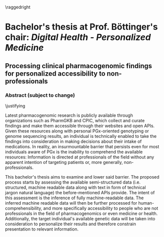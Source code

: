 \raggedright

# Bachelor's thesis at Prof. Böttinger's chair: *Digital Health - Personalized Medicine*

## Processing clinical pharmacogenomic findings for personalized accessibility to non-professionals

### Abstract (subject to change)

\justifying

Latest pharmacogenomic research is publicly available through organizations such as PharmGKB and CPIC, which collect and curate findings and make them accessible through their websites and open APIs. Given these resources along with personal PGx-oriented genotyping or genome sequencing results, an individual is technically enabled to take the findings into consideration in making decisions about their intake of medications. In reality, an insurmountable barrier that persists even for most individuals aware of PGx is the inability to comprehend the available resources: Information is directed at professionals of the field without any apparent intention of targeting patients or, more generally, non-professionals.

This bachelor's thesis aims to examine and lower said barrier. The proposed process starts by assessing the available semi-structured data (i.e. structured, machine readable data along with text in form of technical jargon natural language) the before-mentioned APIs provide. The intent of this assessment is the inference of fully machine-readable data. The inferred machine readable data will then be further processed for human-comprehensibility, and more specifically accessibility to people who are not professionals in the field of pharmacogenomics or even medicine or health. Additionally, the target individual's available genetic data will be taken into consideration to personalize their results and therefore constrain presentation to relevant information.

